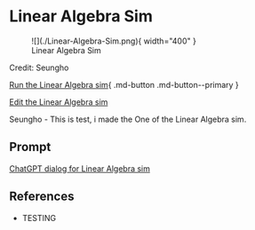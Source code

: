 # Linear Algebra Sim

<figure markdown>
   ![](./Linear-Algebra-Sim.png){ width="400" }
   <figcaption>Linear Algebra Sim</figcaption>
</figure>

Credit: Seungho

[Run the Linear Algebra sim](./linear.html){ .md-button .md-button--primary }

[Edit the Linear Algebra sim](https://editor.p5js.org/durdru99/sketches/qqcPtvolz)

Seungho - This is test, i made the One of the Linear Algebra sim.

## Prompt
[ChatGPT dialog for Linear Algebra sim](https://chat.openai.com/share/347cffe8-6515-4bf7-8e04-1b6f7b648e38)

## References

* TESTING